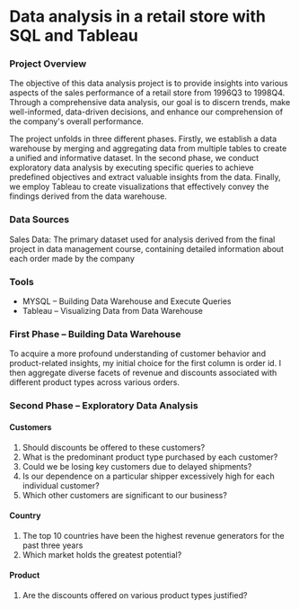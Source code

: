 # Data analysis in a retail store with SQL and Tableau

### Project Overview

The objective of this data analysis project is to provide insights into various aspects of the sales performance of a retail store from 1996Q3 to 1998Q4. Through a comprehensive data analysis, our goal is to discern trends, make well-informed, data-driven decisions, and enhance our comprehension of the company's overall performance.

The project unfolds in three different phases. Firstly, we establish a data warehouse by merging and aggregating data from multiple tables to create a unified and informative dataset. In the second phase, we conduct exploratory data analysis by executing specific queries to achieve predefined objectives and extract valuable insights from the data. Finally, we employ Tableau to create visualizations that effectively convey the findings derived from the data warehouse.

### Data Sources

Sales Data: The primary dataset used for analysis derived from the final project in data management course, containing detailed information about each order made by the company

### Tools

-	MYSQL – Building Data Warehouse and Execute Queries  
-	Tableau – Visualizing Data from Data Warehouse

### First Phase – Building Data Warehouse

To acquire a more profound understanding of customer behavior and product-related insights, my initial choice for the first column is order id. I then aggregate diverse facets of revenue and discounts associated with different product types across various orders.

### Second Phase – Exploratory Data Analysis

#### Customers

1. Should discounts be offered to these customers?
2. What is the predominant product type purchased by each customer?
3. Could we be losing key customers due to delayed shipments?
4. Is our dependence on a particular shipper excessively high for each individual customer?
5. Which other customers are significant to our business?

#### Country

1. The top 10 countries have been the highest revenue generators for the past three years
2. Which market holds the greatest potential?

#### Product

1. Are the discounts offered on various product types justified?



